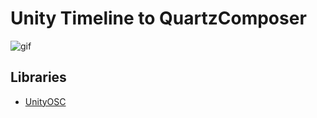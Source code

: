 Unity Timeline to QuartzComposer
===

![gif](https://i.imgur.com/891DBjb.gif)



## Libraries

- [UnityOSC](https://github.com/jorgegarcia/UnityOSC)